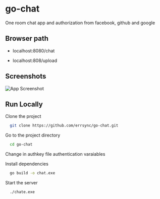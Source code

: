 # go-chat

One room chat app and authorization from facebook, github and google

## Browser path

- localhost:8080/chat

- localhost:808/upload

## Screenshots

![App Screenshot](https://www.dropbox.com/s/cmhnt13dc4fa3tk/screen.png?dl=0)

## Run Locally

Clone the project

```bash
  git clone https://github.com/errsync/go-chat.git
```

Go to the project directory

```bash
  cd go-chat
```

Change in authkey file authentication varaiables

Install dependencies

```bash
  go build -o chat.exe
```

Start the server

```bash
  ./chate.exe
```
